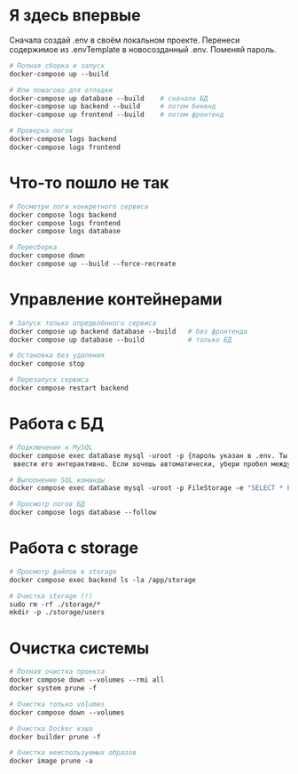 # Я здесь впервые
Сначала создай .env в своём локальном проекте. Перенеси содержимое из .envTemplate
в новосозданный .env. Поменяй пароль.
```dockerfile
# Полная сборка и запуск
docker-compose up --build

# Или пошагово для отладки
docker-compose up database --build    # сначала БД
docker-compose up backend --build     # потом бекенд  
docker-compose up frontend --build    # потом фронтенд

# Проверка логов
docker-compose logs backend
docker-compose logs frontend
```

# Что-то пошло не так
```dockerfile
# Посмотри логи конкретного сервиса
docker compose logs backend
docker compose logs frontend  
docker compose logs database

# Пересборка
docker compose down
docker compose up --build --force-recreate
```

# Управление контейнерами
```dockerfile
# Запуск только определённого сервиса
docker compose up backend database --build   # без фронтенда
docker compose up database --build           # только БД

# Остановка без удаления
docker compose stop

# Перезапуск сервиса
docker compose restart backend
```
# Работа с БД
```dockerfile
# Подключение к MySQL
docker compose exec database mysql -uroot -p {пароль указан в .env. Ты должен будешь
 ввести его интерактивно. Если хочешь автоматически, убери пробел между -p и паролем}

# Выполнение SQL команды
docker compose exec database mysql -uroot -p FileStorage -e "SELECT * FROM users;"

# Просмотр логов БД
docker compose logs database --follow
``` 

# Работа с storage
```dockerfile
# Просмотр файлов в storage
docker compose exec backend ls -la /app/storage

# Очистка storage (!)
sudo rm -rf ./storage/*
mkdir -p ./storage/users
```

# Очистка системы
```dockerfile
# Полная очистка проекта
docker compose down --volumes --rmi all
docker system prune -f

# Очистка только volumes
docker compose down --volumes

# Очистка Docker кэша
docker builder prune -f

# Очистка неиспользуемых образов
docker image prune -a
```